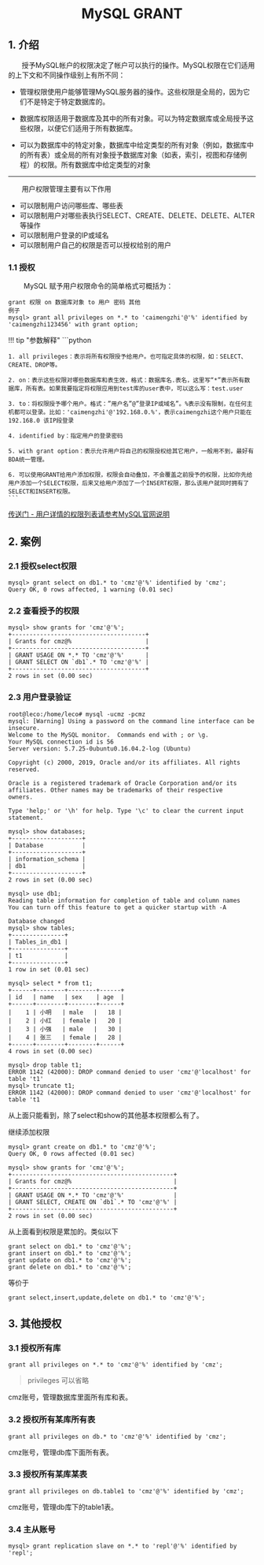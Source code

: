 <center><h1> MySQL GRANT </h1></center>

## 1. 介绍
&#160; &#160; &#160; &#160;授予MySQL帐户的权限决定了帐户可以执行的操作。MySQL权限在它们适用的上下文和不同操作级别上有所不同：

- 管理权限使用户能够管理MySQL服务器的操作。这些权限是全局的，因为它们不是特定于特定数据库的。
 
- 数据库权限适用于数据库及其中的所有对象。可以为特定数据库或全局授予这些权限，以便它们适用于所有数据库。

- 可以为数据库中的特定对象，数据库中给定类型的所有对象（例如，数据库中的所有表）或全局的所有对象授予数据库对象（如表，索引，视图和存储例程）的权限。所有数据库中给定类型的对象

---

&#160; &#160; &#160; &#160;用户权限管理主要有以下作用

- 可以限制用户访问哪些库、哪些表 
- 可以限制用户对哪些表执行SELECT、CREATE、DELETE、DELETE、ALTER等操作 
- 可以限制用户登录的IP或域名 
- 可以限制用户自己的权限是否可以授权给别的用户

### 1.1 授权
&#160; &#160; &#160; &#160; MySQL 赋予用户权限命令的简单格式可概括为：

```
grant 权限 on 数据库对象 to 用户 密码 其他
例子
mysql> grant all privileges on *.* to 'caimengzhi'@'%' identified by 'caimengzhi123456' with grant option;
```

!!! tip "参数解释"
    ```python
    
    1. all privileges：表示将所有权限授予给用户。也可指定具体的权限，如：SELECT、CREATE、DROP等。
    
    2. on：表示这些权限对哪些数据库和表生效，格式：数据库名.表名，这里写“*”表示所有数据库，所有表。如果我要指定将权限应用到test库的user表中，可以这么写：test.user
    
    3. to：将权限授予哪个用户。格式：”用户名”@”登录IP或域名”。%表示没有限制，在任何主机都可以登录。比如：'caimengzhi'@'192.168.0.%'，表示caimengzhi这个用户只能在192.168.0 该IP段登录
    
    4. identified by：指定用户的登录密码
    
    5. with grant option：表示允许用户将自己的权限授权给其它用户，一般用不到，最好有BDA统一管理。
    
    6. 可以使用GRANT给用户添加权限，权限会自动叠加，不会覆盖之前授予的权限，比如你先给用户添加一个SELECT权限，后来又给用户添加了一个INSERT权限，那么该用户就同时拥有了SELECT和INSERT权限。
    ```

[传送门 - 用户详情的权限列表请参考MySQL官网说明](http://dev.mysql.com/doc/refman/5.7/en/privileges-provided.html ) 


## 2. 案例
### 2.1 授权select权限

```
mysql> grant select on db1.* to 'cmz'@'%' identified by 'cmz';
Query OK, 0 rows affected, 1 warning (0.01 sec)
```
### 2.2 查看授予的权限

```
mysql> show grants for 'cmz'@'%';
+--------------------------------------+
| Grants for cmz@%                     |
+--------------------------------------+
| GRANT USAGE ON *.* TO 'cmz'@'%'      |
| GRANT SELECT ON `db1`.* TO 'cmz'@'%' |
+--------------------------------------+
2 rows in set (0.00 sec)
```
### 2.3 用户登录验证

```
root@leco:/home/leco# mysql -ucmz -pcmz
mysql: [Warning] Using a password on the command line interface can be insecure.
Welcome to the MySQL monitor.  Commands end with ; or \g.
Your MySQL connection id is 56
Server version: 5.7.25-0ubuntu0.16.04.2-log (Ubuntu)

Copyright (c) 2000, 2019, Oracle and/or its affiliates. All rights reserved.

Oracle is a registered trademark of Oracle Corporation and/or its
affiliates. Other names may be trademarks of their respective
owners.

Type 'help;' or '\h' for help. Type '\c' to clear the current input statement.

mysql> show databases;
+--------------------+
| Database           |
+--------------------+
| information_schema |
| db1                |
+--------------------+
2 rows in set (0.00 sec)

mysql> use db1;
Reading table information for completion of table and column names
You can turn off this feature to get a quicker startup with -A

Database changed
mysql> show tables;
+---------------+
| Tables_in_db1 |
+---------------+
| t1            |
+---------------+
1 row in set (0.01 sec)

mysql> select * from t1;
+------+--------+--------+------+
| id   | name   | sex    | age  |
+------+--------+--------+------+
|    1 | 小明   | male   |   18 |
|    2 | 小红   | female |   20 |
|    3 | 小强   | male   |   30 |
|    4 | 张三   | female |   28 |
+------+--------+--------+------+
4 rows in set (0.00 sec)

mysql> drop table t1;
ERROR 1142 (42000): DROP command denied to user 'cmz'@'localhost' for table 't1'
mysql> truncate t1;
ERROR 1142 (42000): DROP command denied to user 'cmz'@'localhost' for table 't1
```
从上面只能看到，除了select和show的其他基本权限都么有了。

继续添加权限

```
mysql> grant create on db1.* to 'cmz'@'%';
Query OK, 0 rows affected (0.01 sec)

mysql> show grants for 'cmz'@'%';
+----------------------------------------------+
| Grants for cmz@%                             |
+----------------------------------------------+
| GRANT USAGE ON *.* TO 'cmz'@'%'              |
| GRANT SELECT, CREATE ON `db1`.* TO 'cmz'@'%' |
+----------------------------------------------+
2 rows in set (0.00 sec)
```
从上面看到权限是累加的。类似以下

```
grant select on db1.* to 'cmz'@'%';
grant insert on db1.* to 'cmz'@'%';
grant update on db1.* to 'cmz'@'%';
grant delete on db1.* to 'cmz'@'%';
```
等价于
```
grant select,insert,update,delete on db1.* to 'cmz'@'%';
```




## 3. 其他授权
### 3.1 授权所有库

```
grant all privileges on *.* to 'cmz'@'%' identified by 'cmz';
```
> privileges 可以省略

cmz账号，管理数据库里面所有库和表。

### 3.2 授权所有某库所有表

```
grant all privileges on db.* to 'cmz'@'%' identified by 'cmz';
```
cmz账号，管理db库下面所有表。

### 3.3 授权所有某库某表

```
grant all privileges on db.table1 to 'cmz'@'%' identified by 'cmz';
```
cmz账号，管理db库下的table1表。



### 3.4 主从账号

```
mysql> grant replication slave on *.* to 'repl'@'%' identified by 'repl';
```


